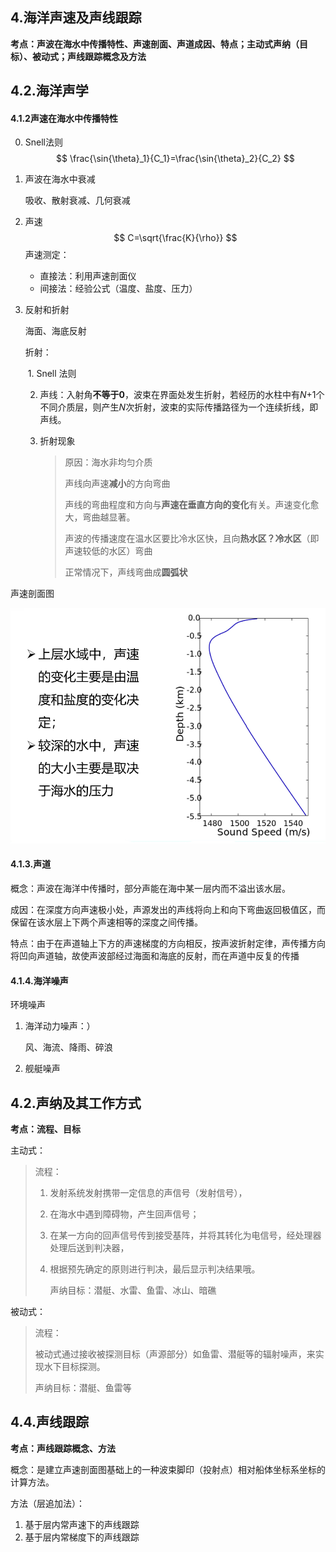 ## 4.海洋声速及声线跟踪

**考点：声波在海水中传播特性、声速剖面、声道成因、特点；主动式声纳（目标）、被动式；声线跟踪概念及方法**

## 4.2.海洋声学



#### 4.1.2声速在海水中传播特性

0. Snell法则
   $$
   \frac{\sin{\theta}_1}{C_1}=\frac{\sin{\theta}_2}{C_2}
   $$
   

1. 声波在海水中衰减

   吸收、散射衰减、几何衰减

2. 声速
   $$
   C=\sqrt{\frac{K}{\rho}}
   $$
   声速测定：

   * 直接法：利用声速剖面仪
   * 间接法：经验公式（温度、盐度、压力）

3. 反射和折射

   海面、海底反射

   折射：

   ​	1. Snell 法则

    2. 声线：入射角**不等于0**，波束在界面处发生折射，若经历的水柱中有*N*+1个不同介质层，则产生*N*次折射，波束的实际传播路径为一个连续折线，即声线。

    3. 折射现象 

       > 原因：海水非均匀介质
       >
       > 声线向声速**减小**的方向弯曲
       >
       > 声线的弯曲程度和方向与**声速在垂直方向的变化**有关。声速变化愈大，弯曲越显著。
       >
       > 声波的传播速度在温水区要比冷水区快，且向**热水区？冷水区**（即声速较低的水区）弯曲
       >
       > 正常情况下，声线弯曲成**圆弧状**

   

声速剖面图

![](./images/4.1.1.png)

#### 4.1.3.声道

概念：声波在海洋中传播时，部分声能在海中某一层内而不溢出该水层。

成因：在深度方向声速极小处，声源发出的声线将向上和向下弯曲返回极值区，而保留在该水层上下两个声速相等的深度之间传播。

特点：由于在声道轴上下方的声速梯度的方向相反，按声波折射定律，声传播方向将凹向声道轴，故使声波部经过海面和海底的反射，而在声道中反复的传播

#### 4.1.4.海洋噪声

环境噪声

1. 海洋动力噪声：）

   风、海流、降雨、碎浪

2. 舰艇噪声

## 4.2.声纳及其工作方式

**考点：流程、目标**

主动式：

> 流程：
>
> 	1. 发射系统发射携带一定信息的声信号（发射信号），
> 	1. 在海水中遇到障碍物，产生回声信号；
>
> 3. 在某一方向的回声信号传到接受基阵，并将其转化为电信号，经处理器处理后送到判决器，
>
> 4. 根据预先确定的原则进行判决，最后显示判决结果哦。
>
>    声纳目标：潜艇、水雷、鱼雷、冰山、暗礁
>
>    

被动式：

> 流程：
>
> 被动式通过接收被探测目标（声源部分）如鱼雷、潜艇等的辐射噪声，来实现水下目标探测。
>
> 声纳目标：潜艇、鱼雷等

## 4.4.声线跟踪

**考点：声线跟踪概念、方法**

概念：是建立声速剖面图基础上的一种波束脚印（投射点）相对船体坐标系坐标的计算方法。

方法（层追加法）：

1. 基于层内常声速下的声线跟踪
2. 基于层内常梯度下的声线跟踪

